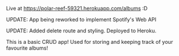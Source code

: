 Live at https://polar-reef-59321.herokuapp.com/albums  :D

UPDATE: App being reworked to implement Spotify's Web API

UPDATE: Added delete route and styling. 
Deployed to Heroku.

This is a basic CRUD app! Used for storing and keeping track of your favourite albums! 




